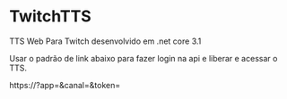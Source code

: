# TwitchTTS
 TTS Web Para Twitch desenvolvido em .net core 3.1

Usar o padrão de link abaixo para fazer login na api e liberar e acessar o TTS.

https://<DOMINIO>?app=<BOT-NAME>&canal=<CANAL>&token=<TOKEN-API-TWITCH>
